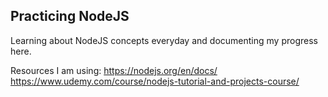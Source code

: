 ## Practicing NodeJS
Learning about NodeJS concepts everyday and documenting my progress here.

Resources I am using:
https://nodejs.org/en/docs/ <br/>
https://www.udemy.com/course/nodejs-tutorial-and-projects-course/


